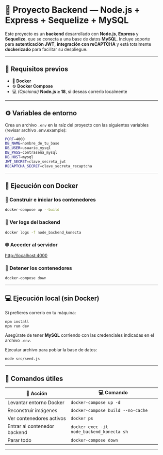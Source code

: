 

# 🧩 Proyecto Backend — Node.js + Express + Sequelize + MySQL

Este proyecto es un **backend** desarrollado con **Node.js**, **Express** y **Sequelize**, que se conecta a una base de datos **MySQL**.
Incluye soporte para **autenticación JWT**, **integración con reCAPTCHA** y está totalmente **dockerizado** para facilitar su despliegue.

---

## 🚀 Requisitos previos

* 🐳 **Docker**
* ⚙️ **Docker Compose**
* 💻 *(Opcional)* **Node.js ≥ 18**, si deseas correrlo localmente

---

## ⚙️ Variables de entorno

Crea un archivo `.env` en la raíz del proyecto con las siguientes variables (revisar archivo .env.example):

```bash
PORT=4000
DB_NAME=nombre_de_tu_base
DB_USER=usuario_mysql
DB_PASS=contraseña_mysql
DB_HOST=mysql
JWT_SECRET=clave_secreta_jwt
RECAPTCHA_SECRET=clave_secreta_recaptcha
```

---

## 🐋 Ejecución con Docker

### 🔧 Construir e iniciar los contenedores

```bash
docker-compose up --build
```

### 📜 Ver logs del backend

```bash
docker logs -f node_backend_konecta
```

### 🌐 Acceder al servidor

[http://localhost:4000](http://localhost:4000)

### 🛑 Detener los contenedores

```bash
docker-compose down
```

---

## 💻 Ejecución local (sin Docker)

Si prefieres correrlo en tu máquina:

```bash
npm install
npm run dev
```

Asegúrate de tener **MySQL** corriendo con las credenciales indicadas en el archivo `.env`.

Ejecutar archivo para poblar la base de datos:
```bash
node src/seed.js
```

---

## 🧰 Comandos útiles

| 🧩 Acción                    | 💻 Comando                               |
| ---------------------------- | ------------------------------------------|
| Levantar entorno Docker      | `docker-compose up -d`                    |
| Reconstruir imágenes         | `docker-compose build --no-cache`         |
| Ver contenedores activos     | `docker ps`                               |
| Entrar al contenedor backend | `docker exec -it node_backend_konecta sh` |
| Parar todo                   | `docker-compose down`                     |

---


